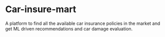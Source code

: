 # Car-insure-mart
A platform to find all the available car insurance policies in the market and get ML driven recommendations and car damage evaluation.
